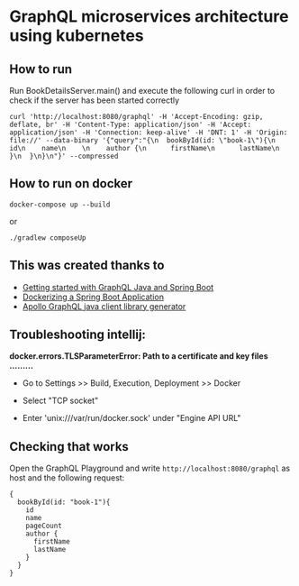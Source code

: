 # GraphQL microservices architecture using kubernetes

## How to run
Run BookDetailsServer.main() and execute the following curl in order 
to check if the server has been started correctly

`curl 'http://localhost:8080/graphql' -H 'Accept-Encoding: gzip, deflate, br' -H 'Content-Type: application/json' -H 'Accept: application/json' -H 'Connection: keep-alive' -H 'DNT: 1' -H 'Origin: file://' --data-binary '{"query":"{\n  bookById(id: \"book-1\"){\n    id\n    name\n    \n    author {\n      firstName\n      lastName\n    }\n  }\n}\n"}' --compressed`

## How to run on docker

`docker-compose up --build`

or

`./gradlew composeUp`

## This was created thanks to
* [Getting started with GraphQL Java and Spring Boot](https://www.graphql-java.com/tutorials/getting-started-with-spring-boot/)
* [Dockerizing a Spring Boot Application](https://www.baeldung.com/dockerizing-spring-boot-application#Dockerize)
* [Apollo GraphQL java client library generator](https://github.com/apollographql/apollo-android)

## Troubleshooting intellij:
**docker.errors.TLSParameterError: Path to a certificate and key files .........**
- Go to Settings >> Build, Execution, Deployment >> Docker

- Select "TCP socket"

- Enter 'unix:///var/run/docker.sock' under "Engine API URL"

## Checking that works
Open the GraphQL Playground and write `http://localhost:8080/graphql` as host and the following request:
```
{
  bookById(id: "book-1"){
    id
    name
    pageCount
    author {
      firstName
      lastName
    }
  }
}
```

